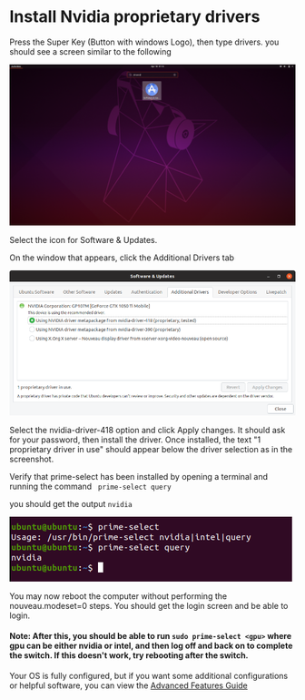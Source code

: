 # Install Nvidia proprietary drivers

Press the Super Key (Button with windows Logo), then type drivers. you should see a screen similar to the following

![Driver Search](../Images/driversSearch.png)

Select the icon for Software & Updates. 

On the window that appears, click the Additional Drivers tab

![Software & Updates](../Images/softwareAndUpdates.png)

Select the nvidia-driver-418 option and click Apply changes. It should ask for your password, then install the driver. Once installed, the text "1 proprietary driver in use" should appear below the driver selection as in the screenshot. 

Verify that prime-select has been installed by opening a terminal and running the command ` prime-select query`

you should get the output `nvidia `

![Prime Select](../Images/primeSelectVerification.png)

You may now reboot the computer without performing the nouveau.modeset=0 steps. You should get the login screen and be able to login.

#### __Note: After this, you should be able to run ` sudo prime-select <gpu> ` where gpu can be either nvidia or intel, and then log off and back on to complete the switch. If this doesn't work, try rebooting after the switch.__

Your OS is fully configured, but if you want some additional configurations or helpful software, you can view the [Advanced Features Guide](Advanced.md)
